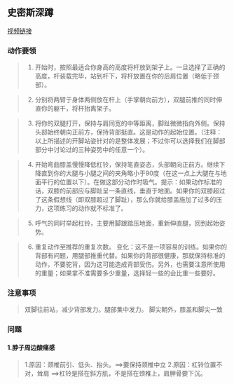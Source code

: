 
## 史密斯深蹲
[视频链接](https://www.hiyd.com/dongzuo/530/?gender=1)
### 动作要领

> 1. 开始时，按照最适合你身高的高度将杆放到架子上。一旦选择了正确的高度，杆装载完毕，站到杆下，将杆放置在你的后肩位置（略低于颈部）。

> 2. 分别将两臂于身体两侧放在杆上（手掌朝向前方），双腿前推的同时伸直你的躯干，将杆抬离架子。

> 3. 将你的双腿打开，保持与肩同宽的中等距离，脚趾微微指向外侧。保持头部始终朝向正前方，保持背部挺直。这是动作的起始位置。（注释：以上所描述的开脚站姿针对的是整体发展；不过你可以选择我们在脚部部分中讨论过的三种姿势中的任意一个）。

> 4. 开始弯曲膝盖慢慢降低杠铃，保持笔直姿态，头部朝向正前方。继续下降直到你的大腿与小腿之间的夹角略小于90度（在这一点上大腿在与地面平行的位置以下）。在做这部分动作时吸气。提示：如果动作标准的话，双膝的前部应与脚趾呈一条直线，垂直于地面。如果你的双膝超过了这条假想线（即双膝超过了脚趾），那么你就给膝盖施加了过多的压力，这项练习的动作就不标准了。

> 5. 呼气的同时举起杠铃，主要用脚跟踏压地面，重新伸直腿，回到起始姿势。

> 6. 重复动作至推荐的重复次数。
变化：这不是一项容易的训练。如果你的背部有问题，用腿部推重代替。如果你的背部很健康，那就保持标准的动作，不要驼背，因为这可能造成背部受伤。另外，也需要注意所使用的重量；如果拿不准需要多少重量，选择轻一些的会比重一些要好。

### 注意事项
> 双脚往前站，减少背部发力。腿部集中发力。
> 脚尖朝外，膝盖和脚尖一致

### 问题
#### 1.脖子周边酸痛感
> 1.原因：颈椎前引、低头、抬头。==>要保持颈椎中立
> 2.原因：杠铃位置不对，耸肩 ==>杠铃是搭在斜方肌，不是搭在颈椎上，肩胛骨要下沉。